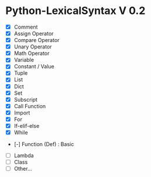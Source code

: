 # Python-LexicalSyntax V 0.2
 
- [x] Comment
- [x] Assign Operator
- [x] Compare Operator
- [x] Unary Operator
- [x] Math Operator
- [x] Variable
- [x] Constant / Value
- [x] Tuple
- [x] List
- [x] Dict
- [x] Set
- [x] Subscript
- [x] Call Function
- [x] Import
- [x] For
- [x] If-elif-else
- [x] While
- [-] Function (Def) : Basic
- [ ] Lambda
- [ ] Class
- [ ] Other...
